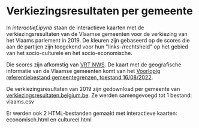 # Verkiezingsresultaten per gemeente

In *interactief.ipynb* staan de interactieve kaarten met de verkiezingsresultaten van de Vlaamse gemeenten voor de verkiezing van het Vlaams parlement in 2019. De kleuren zijn gebaseerd op de scores die aan de partijen zijn toegekend voor hun "links-/rechtsheid" op het gebied van het socio-culturele en het socio-economische. 

Die scores zijn afkomstig van [VRT NWS](https://www.vrt.be/vrtnws/nl/2024/05/16/partijposities-partijen-links-rechts-verschuiving-cultureel-econ/). De kaart met de geografische informatie van de Vlaamse gemeenten komt van het [Voorlopig referentiebestand gemeentegrenzen, toestand 16/08/2022](https://download.vlaanderen.be/product/7904/configureer?formaat=gml).

De verkiezingsresultaten van 2019 zijn gedownload per gemeente van [verkiezingsresultaten.belgium.be](https://verkiezingsresultaten.belgium.be/nl/search/vlaams-parlement/2019/gemeente). Ze werden samengevoegd tot 1 bestand: vlaams.csv

Er werden ook 2 HTML-bestanden gemaakt met interactieve kaarten: economisch.html en cultureel.html